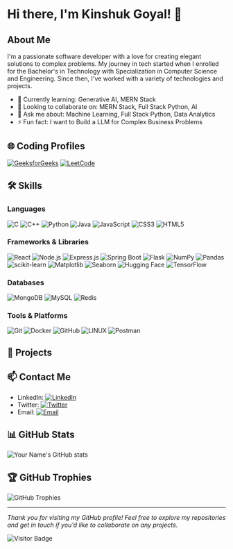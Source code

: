 # Hi there, I'm Kinshuk Goyal! 👋

## About Me

I'm a passionate software developer with a love for creating elegant solutions to complex problems. My journey in tech started when I enrolled for the Bachelor's in Technology with Specialization in Computer Science and Engineering. Since then, I've worked with a variety of technologies and projects.

- 🌱 Currently learning: Generative AI, MERN Stack
- 👯 Looking to collaborate on: MERN Stack, Full Stack Python, AI
- 💬 Ask me about: Machine Learning, Full Stack Python, Data Analytics
- ⚡ Fun fact: I want to Build a LLM for Complex Business Problems

## 🌐 Coding Profiles

<!-- [![CodeChef](https://img.shields.io/badge/CodeChef-5B4638?style=for-the-badge&logo=codechef&logoColor=white)](https://www.codechef.com/users/yourusername) -->
[![GeeksforGeeks](https://img.shields.io/badge/GeeksforGeeks-0F9D58?style=for-the-badge&logo=geeksforgeeks&logoColor=white)](https://www.geeksforgeeks.org/user/kinshukgoyal2003/)
[![LeetCode](https://img.shields.io/badge/LeetCode-FFA116?style=for-the-badge&logo=leetcode&logoColor=black)](https://leetcode.com/u/kinshuk2020/)
<!-- [![Codeforces](https://img.shields.io/badge/Codeforces-1F8ACB?style=for-the-badge&logo=codeforces&logoColor=white)](https://codeforces.com/profile/yourusername) -->



## 🛠️ Skills

### Languages

![C](https://img.shields.io/badge/c-%2300599C.svg?style=for-the-badge&logo=c&logoColor=white) 
![C++](https://img.shields.io/badge/C%2B%2B-00599C?style=for-the-badge&logo=c%2B%2B&logoColor=white)
![Python](https://img.shields.io/badge/Python-3670A0?style=for-the-badge&logo=python&logoColor=ffdd54)
![Java](https://img.shields.io/badge/Java-007396?style=for-the-badge&logo=java&logoColor=white)
![JavaScript](https://img.shields.io/badge/JavaScript-323330?style=for-the-badge&logo=javascript&logoColor=F7DF1E)
![CSS3](https://img.shields.io/badge/css3-%231572B6.svg?style=for-the-badge&logo=css3&logoColor=white) 
![HTML5](https://img.shields.io/badge/html5-%23E34F26.svg?style=for-the-badge&logo=html5&logoColor=white) 


### Frameworks & Libraries

![React](https://img.shields.io/badge/React-20232A?style=for-the-badge&logo=react&logoColor=61DAFB)
![Node.js](https://img.shields.io/badge/Node.js-339933?style=for-the-badge&logo=nodedotjs&logoColor=white)
![Express.js](https://img.shields.io/badge/express.js-%23404d59.svg?style=for-the-badge&logo=express&logoColor=%2361DAFB) 
![Spring Boot](https://img.shields.io/badge/Spring_Boot-6DB33F?style=for-the-badge&logo=spring-boot&logoColor=white)
![Flask](https://img.shields.io/badge/flask-%23000.svg?style=for-the-badge&logo=flask&logoColor=white) 
![NumPy](https://img.shields.io/badge/numpy-%23013243.svg?style=for-the-badge&logo=numpy&logoColor=white) 
![Pandas](https://img.shields.io/badge/pandas-%23150458.svg?style=for-the-badge&logo=pandas&logoColor=white) 
![scikit-learn](https://img.shields.io/badge/scikit--learn-%23F7931E.svg?style=for-the-badge&logo=scikit-learn&logoColor=white)
![Matplotlib](https://img.shields.io/badge/Matplotlib-3A4E67?style=for-the-badge&logo=matplotlib&logoColor=white)
![Seaborn](https://img.shields.io/badge/Seaborn-3776AB?style=for-the-badge&logo=python&logoColor=white)
![Hugging Face](https://img.shields.io/badge/Hugging_Face-FFD700?style=for-the-badge&logo=hugging-face&logoColor=white)
![TensorFlow](https://img.shields.io/badge/TensorFlow-FF6F00?style=for-the-badge&logo=tensorflow&logoColor=white)


### Databases
![MongoDB](https://img.shields.io/badge/MongoDB-%234ea94b.svg?style=for-the-badge&logo=mongodb&logoColor=white) 
![MySQL](https://img.shields.io/badge/mysql-%2300f.svg?style=for-the-badge&logo=mysql&logoColor=white) 
![Redis](https://img.shields.io/badge/redis-%23DD0031.svg?style=for-the-badge&logo=redis&logoColor=white) 


### Tools & Platforms

![Git](https://img.shields.io/badge/Git-F05032?style=for-the-badge&logo=git&logoColor=white)
![Docker](https://img.shields.io/badge/Docker-2496ED?style=for-the-badge&logo=docker&logoColor=white)
![GitHub](https://img.shields.io/badge/GitHub-100000?style=for-the-badge&logo=github&logoColor=white)
![LINUX](https://img.shields.io/badge/Linux-FCC624?style=for-the-badge&logo=linux&logoColor=black)
![Postman](https://img.shields.io/badge/Postman-FF6C37?style=for-the-badge&logo=postman&logoColor=white)

## 🚀 Projects

<!-- ### [Project 1 Name](https://github.com/yourusername/project1)
**Description:** Brief description of the project.
- Tech Stack: [List of technologies used]
- Features: [Key features of the project]

### [Project 2 Name](https://github.com/yourusername/project2)
**Description:** Brief description of the project.
- Tech Stack: [List of technologies used]
- Features: [Key features of the project] -->

## 📫 Contact Me

- LinkedIn: [![LinkedIn](https://img.shields.io/badge/LinkedIn-0A66C2?style=for-the-badge&logo=linkedin&logoColor=white)](https://www.linkedin.com/in/kinshuk-goyal/)
- Twitter: [![Twitter](https://img.shields.io/badge/Twitter-1DA1F2?style=for-the-badge&logo=twitter&logoColor=white)](https://x.com/real_kinshuk)
- Email: [![Email](https://img.shields.io/badge/Email-D14836?style=for-the-badge&logo=gmail&logoColor=white)](mailto:kinshukgoyal2003@gmail.com)

## 📊 GitHub Stats

![Your Name's GitHub stats](https://github-readme-stats.vercel.app/api?username=Kinshuk2003&show_icons=true&theme=radical)

## 🏆 GitHub Trophies

![GitHub Trophies](https://github-profile-trophy.vercel.app/?username=Kinshuk2003&theme=radical)


<!-- ## 📝 Latest Blog Posts 

- [Title of Blog Post 1](https://yourblog.com/blog-post-1) 
- [Title of Blog Post 2](https://yourblog.com/blog-post-2) 
- [Title of Blog Post 3](https://yourblog.com/blog-post-3) -->

---

*Thank you for visiting my GitHub profile! Feel free to explore my repositories and get in touch if you'd like to collaborate on any projects.*

![Visitor Badge](https://visitor-badge.laobi.icu/badge?page_id=Kinshuk2003)

